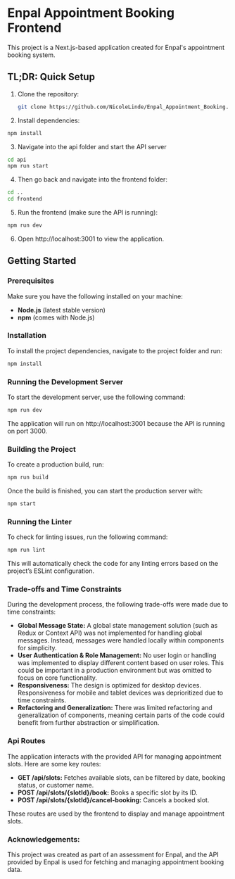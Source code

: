 # Enpal Appointment Booking Frontend

This project is a Next.js-based application created for Enpal's appointment booking system.

## TL;DR: Quick Setup

1. Clone the repository:
   ```bash
   git clone https://github.com/NicoleLinde/Enpal_Appointment_Booking.git
   ```
2. Install dependencies:

```bash
npm install
```
3. Navigate into the api folder and start the API server

```bash
cd api
npm run start
```
4. Then go back and navigate into the frontend folder:

```bash
cd ..
cd frontend
```

5. Run the frontend (make sure the API is running):

```bash
npm run dev
```

6. Open http://localhost:3001 to view the application.

## Getting Started

### Prerequisites

Make sure you have the following installed on your machine:

- **Node.js** (latest stable version)
- **npm** (comes with Node.js)

### Installation

To install the project dependencies, navigate to the project folder and run:

```bash
npm install
```

### Running the Development Server

To start the development server, use the following command:

```bash
npm run dev
```

The application will run on http://localhost:3001 because the API is running on port 3000.

### Building the Project

To create a production build, run:

```bash
npm run build
``` 
Once the build is finished, you can start the production server with:

```bash
npm start
``` 

### Running the Linter

To check for linting issues, run the following command:

```bash
npm run lint
```

This will automatically check the code for any linting errors based on the project’s ESLint configuration.

### Trade-offs and Time Constraints

During the development process, the following trade-offs were made due to time constraints:

- **Global Message State:** A global state management solution (such as Redux or Context API) was not implemented for handling global messages. Instead, messages were handled locally within components for simplicity.
- **User Authentication & Role Management:** No user login or handling was implemented to display different content based on user roles. This could be important in a production environment but was omitted to focus on core functionality.
- **Responsiveness:** The design is optimized for desktop devices. Responsiveness for mobile and tablet devices was deprioritized due to time constraints.
- **Refactoring and Generalization:** There was limited refactoring and generalization of components, meaning certain parts of the code could benefit from further abstraction or simplification.

### Api Routes

The application interacts with the provided API for managing appointment slots. Here are some key routes:

- **GET /api/slots:** Fetches available slots, can be filtered by date, booking status, or customer name.
- **POST /api/slots/{slotId}/book:** Books a specific slot by its ID.
- **POST /api/slots/{slotId}/cancel-booking:** Cancels a booked slot.

These routes are used by the frontend to display and manage appointment slots.

### Acknowledgements:

This project was created as part of an assessment for Enpal, and the API provided by Enpal is used for fetching and managing appointment booking data.
